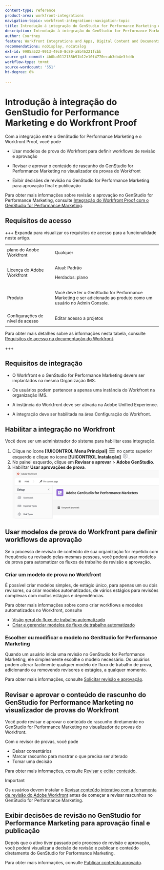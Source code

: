 ```yaml
---
content-type: reference
product-area: workfront-integrations
navigation-topic: workfront-integrations-navigation-topic
title: Introdução à integração do GenStudio for Performance Marketing e do Workfront Proof
description: Introdução à integração do GenStudio for Performance Marketing e do Workfront Proof
author: Courtney
feature: Workfront Integrations and Apps, Digital Content and Documents
recommendations: noDisplay, noCatalog
exl-id: 9905a522-9913-49c0-8c80-a8b46221fcbb
source-git-commit: 4b0ba0112138b91b12e10f4770ecab3db4e3fddb
workflow-type: tm+mt
source-wordcount: '551'
ht-degree: 0%

---
```


# Introdução à integração do GenStudio for Performance Marketing e do Workfront Proof

Com a integração entre o GenStudio for Performance Marketing e o Workfront Proof, você pode

* Usar modelos de prova do Workfront para definir workflows de revisão e aprovação

* Revisar e aprovar o conteúdo de rascunho do GenStudio for Performance Marketing no visualizador de provas do Workfront

* Exibir decisões de revisão no GenStudio for Performance Marketing para aprovação final e publicação

Para obter mais informações sobre revisão e aprovação no GenStudio for Performance Marketing, consulte [Integração do Workfront Proof com o GenStudio for Performance Marketing](https://experienceleague.adobe.com/en/docs/genstudio-for-performance-marketing/user-guide/approve/proof-integration).


## Requisitos de acesso

+++ Expanda para visualizar os requisitos de acesso para a funcionalidade neste artigo.

<table style="table-layout:auto"> 
 <col> 
 <col> 
 <tbody> 
 <tr> 
   <td role="rowheader">plano do Adobe Workfront</td> 
   <td> 
   <p>Qualquer</p> 
   </td> 
  </tr> 
  <tr> 
   <td role="rowheader">Licença do Adobe Workfront</td> 
   <td> 
   <p>Atual: Padrão </p> 
   <p>Herdados: plano </p></td> 
  </tr> 
  <tr> 
   <td role="rowheader">Produto</td> 
   <td> 
   <p> Você deve ter o GenStudio for Performance Marketing e ser adicionado ao produto como um usuário no Admin Console. </p> </td> 
  </tr> 
  <tr> 
   <td role="rowheader">Configurações de nível de acesso</td> 
   <td> <p>Editar acesso a projetos</p> </td> 
  </tr> 
 </tbody> 
</table>

Para obter mais detalhes sobre as informações nesta tabela, consulte [Requisitos de acesso na documentação do Workfront](/help/quicksilver/administration-and-setup/add-users/access-levels-and-object-permissions/access-level-requirements-in-documentation.md).

+++


## Requisitos de integração

* O Workfront e o GenStudio for Performance Marketing devem ser implantados na mesma Organização IMS.

* Os usuários podem pertencer a apenas uma instância do Workfront na organização IMS.

* A instância do Workfront deve ser ativada na Adobe Unified Experience.

* A integração deve ser habilitada na área Configuração do Workfront.


## Habilitar a integração no Workfront

Você deve ser um administrador do sistema para habilitar essa integração.

1. Clique no ícone **[!UICONTROL Menu Principal]** ![Menu Principal](/help/_includes/assets/main-menu-icon-left-nav.png) no canto superior esquerdo e clique no ícone **[!UICONTROL Instalação]** ![Instalação](/help/_includes/assets/gear-icon-setup.png).
1. No painel esquerdo, clique em **Revisar e aprovar** > **Adobe GenStudio**.
1. Habilitar **Usar aprovações de prova**.
   ![habilitar revisão de texto para a configuração do GenStudio](assets/enable-proofing-gs.png)

## Usar modelos de prova do Workfront para definir workflows de aprovação

Se o processo de revisão de conteúdo de sua organização for repetido com frequência ou revisado pelas mesmas pessoas, você poderá usar modelos de prova para automatizar os fluxos de trabalho de revisão e aprovação.

### Criar um modelo de prova no Workfront

É possível criar modelos simples, de estágio único, para apenas um ou dois revisores, ou criar modelos automatizados, de vários estágios para revisões complexas com muitos estágios e dependências.

Para obter mais informações sobre como criar workflows e modelos automatizados no Workfront, consulte

* [Visão geral do fluxo de trabalho automatizado](/help/quicksilver/review-and-approve-work/proofing/proofing-overview/automated-workflow.md)
* [Criar e gerenciar modelos de fluxo de trabalho automatizado](/help/quicksilver/administration-and-setup/manage-workfront/configure-proofing/create-manage-automated-workflow-templates.md)

### Escolher ou modificar o modelo no GenStudio for Performance Marketing

Quando um usuário inicia uma revisão no GenStudio for Performance Marketing, ele simplesmente escolhe o modelo necessário. Os usuários podem alterar facilmente qualquer modelo de fluxo de trabalho de prova, adicionando ou removendo revisores e estágios, a qualquer momento.

Para obter mais informações, consulte [Solicitar revisão e aprovação](https://experienceleague.adobe.com/en/docs/genstudio-for-performance-marketing/user-guide/approve/request-review).

## Revisar e aprovar o conteúdo de rascunho do GenStudio for Performance Marketing no visualizador de provas do Workfront

Você pode revisar e aprovar o conteúdo de rascunho diretamente no GenStudio for Performance Marketing no visualizador de provas do Workfront.

Com o revisor de provas, você pode

* Deixar comentários
* Marcar rascunho para mostrar o que precisa ser alterado
* Tomar uma decisão

Para obter mais informações, consulte [Revisar e editar conteúdo](https://experienceleague.adobe.com/en/docs/genstudio-for-performance-marketing/user-guide/approve/review-and-edit).


>[!IMPORTANT]
>
>Os usuários devem instalar o [Revisar conteúdo interativo com a ferramenta de revisão do Adobe Workfront](/help/quicksilver/review-and-approve-work/proofing/reviewing-proofs-within-workfront/review-a-proof/review-proof-in-web-viewer-extension.md) antes de começar a revisar rascunhos no GenStudio for Performance Marketing.


## Exibir decisões de revisão no GenStudio for Performance Marketing para aprovação final e publicação

Depois que o ativo tiver passado pelo processo de revisão e aprovação, você poderá visualizar a decisão de revisão e publicar o conteúdo diretamente do GenStudio for Performance Marketing.

Para obter mais informações, consulte [Publicar conteúdo aprovado](https://experienceleague.adobe.com/en/docs/genstudio-for-performance-marketing/user-guide/approve/publish-content).
